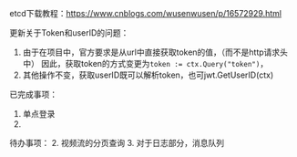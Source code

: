 etcd下载教程：https://www.cnblogs.com/wusenwusen/p/16572929.html

更新关于Token和userID的问题：
1. 由于在项目中，官方要求是从url中直接获取token的值，（而不是http请求头中） 因此，获取token的方式变更为`token := ctx.Query("token")`，
2. 其他操作不变，获取userID既可以解析token，也可jwt.GetUserID(ctx)

已完成事项：
1. 单点登录
2. 
待办事项：
2. 视频流的分页查询
3. 对于日志部分，消息队列




